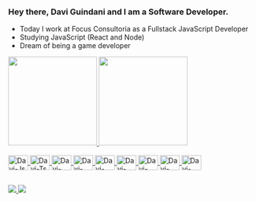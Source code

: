 ### Hey there, Davi Guindani and I am a Software Developer.

- Today I work at Focus Consultoria as a Fullstack JavaScript Developer
- Studying JavaScript (React and Node)
- Dream of being a game developer

<div>
  <a href = "https://github.com/Davi-Guindani">
  <img height = "180em" src = "https://github-readme-stats.vercel.app/api?username=Davi-Guindani&show_icons=true&theme=jolly&include_all_commits=true&count_private=true"/>
  <img height = "180em" src = "https://github-readme-stats.vercel.app/api/top-langs/?username=Davi-Guindani&layout=compact&langs_count=168&theme=jolly"/>
</div>
  
<div style = "display: inline_block"><br>
  <img align = "center"  alt = "Davi-Js"  height = "30"  width = "40" src = "https://cdn.jsdelivr.net/gh/devicons/devicon/icons/javascript/javascript-original.svg">
  <img align = "center"  alt = "Davi-Ts"  height = "30"  width = "40" src = "https://cdn.jsdelivr.net/gh/devicons/devicon/icons/typescript/typescript-original.svg">
  <img align = "center"  alt = "Davi-React"  height = "30"  width = "40" src = "https://cdn.jsdelivr.net/gh/devicons/devicon/icons/react/react-original.svg">
  <img align = "center"  alt = "Davi-Node"  height = "30"  width = "40" src = "https://cdn.jsdelivr.net/gh/devicons/devicon/icons/nodejs/nodejs-original.svg">
  <img align = "center"  alt = "Davi-MongoDB"  height = "30"  width = "40" src = "https://cdn.jsdelivr.net/gh/devicons/devicon/icons/mongodb/mongodb-original.svg">
  <img align = "center"  alt = "Davi-HTML"  height = "30"  width = "40" src = "https://cdn.jsdelivr.net/gh/devicons/devicon/icons/html5/html5-original.svg">
  <img align = "center"  alt = "Davi-CSS"  height = "30"  width = "40" src = "https://cdn.jsdelivr.net/gh/devicons/devicon/icons/css3/css3-original.svg">
  <img align = "center"  alt = "Davi-Bootstrap"  height = "30"  width = "40" src = "https://cdn.jsdelivr.net/gh/devicons/devicon/icons/bootstrap/bootstrap-original.svg">
  <img align = "center"  alt = "Davi-Python"  height = "30"  width = "40" src = "https://cdn.jsdelivr.net/gh/devicons/devicon/icons/python/python-original.svg">
</div>

##

<div>
  <a href = "https://www.linkedin.com/in/davi-guindani/" target = "_blank"> <img src = "https://img.shields.io/badge/LinkedIn-0077B5?style=for-the-badge&logo=linkedin&logoColor=white"> 
  <a href = "mailto:davigpvieira@gmail.com" target = "_blank"> <img src = "https://img.shields.io/badge/Gmail-D14836?style=for-the-badge&logo=gmail&logoColor=white"> 
</div>
